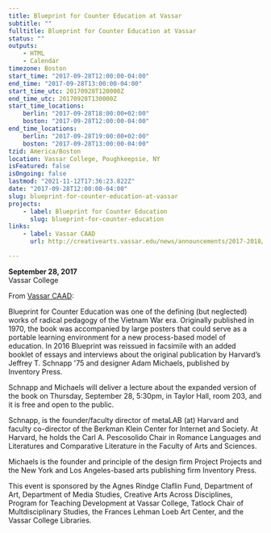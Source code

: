 ```yaml
---
title: Blueprint for Counter Education at Vassar
subtitle: ""
fulltitle: Blueprint for Counter Education at Vassar
status: ""
outputs:
    - HTML
    - Calendar
timezone: Boston
start_time: "2017-09-28T12:00:00-04:00"
end_time: "2017-09-28T13:00:00-04:00"
start_time_utc: 20170928T120000Z
end_time_utc: 20170928T130000Z
start_time_locations:
    berlin: "2017-09-28T18:00:00+02:00"
    boston: "2017-09-28T12:00:00-04:00"
end_time_locations:
    berlin: "2017-09-28T19:00:00+02:00"
    boston: "2017-09-28T13:00:00-04:00"
tzid: America/Boston
location: Vassar College, Poughkeepsie, NY
isFeatured: false
isOngoing: false
lastmod: "2021-11-12T17:36:23.822Z"
date: "2017-09-28T12:00:00-04:00"
slug: blueprint-for-counter-education-at-vassar
projects:
    - label: Blueprint for Counter Education
      slug: blueprint-for-counter-education
links:
    - label: Vassar CAAD
      url: http://creativearts.vassar.edu/news/announcements/2017-2018/170928-blueprint-counter-education.html

---
```

**September 28, 2017**<br />
Vassar College

From [Vassar CAAD](http://creativearts.vassar.edu/news/announcements/2017-2018/170928-blueprint-counter-education.html):

Blueprint for Counter Education was one of the defining (but neglected) works of radical pedagogy of the Vietnam War era.  Originally published in 1970, the book was accompanied by large posters that could serve as a portable learning environment for a new process-based model of education. In 2016 Blueprint was reissued in facsimile with an added booklet of essays and interviews  about the original publication by Harvard’s Jeffrey T. Schnapp '75 and designer Adam Michaels, published by Inventory Press.

Schnapp and Michaels will deliver a lecture about the expanded version of the book on Thursday, September 28, 5:30pm, in Taylor Hall, room 203, and it is free and open to the public.

Schnapp, is the founder/faculty director of metaLAB (at) Harvard and faculty co-director of the Berkman Klein Center for Internet and Society. At Harvard, he holds the Carl A. Pescosolido Chair in Romance Languages and Literatures and Comparative Literature in the Faculty of Arts and Sciences.

Michaels is the founder and principle of the design firm Project Projects and the New York and Los Angeles-based  arts publishing firm Inventory Press.

This event is sponsored by the Agnes Rindge Claflin Fund, Department of Art, Department of Media Studies, Creative Arts Across Disciplines, Program for Teaching Development at Vassar College, Tatlock Chair of Multdisciplinary Studies, the Frances Lehman Loeb Art Center, and the Vassar College Libraries.